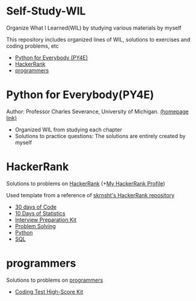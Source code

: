 # Self-Study-WIL
Organize What I Learned(WIL) by studying various materials by myself

This repository includes organized lines of WIL, solutions to exercises and coding problems, etc

* [Python for Everybody (PY4E)](#python-for-everybody(py4e))
* [HackerRank](#HackerRank)
* [programmers](#programmers)

# Python for Everybody(PY4E)

Author: Professor Charles Severance, University of Michigan. [(homepage link)](https://www.py4e.com/)

* Organized WIL from studying each chapter
* Solutions to practice questions: The solutions are entirely created by myself

# HackerRank

Solutions to problems on [HackerRank](https://www.hackerrank.com) (+[My HackerRank Profile](https://www.hackerrank.com/will_data))

Used template from a reference of [skrnsht's HackerRank repository](https://github.com/sknsht/HackerRank)

* [30 days of Code](HackerRank)
* [10 Days of Statistics](HackerRank)
* [Interview Preparation Kit](HackerRank)
* [Problem Solving](HackerRank)
* [Python](HackerRank)
* [SQL](HackerRank)

# programmers

Solutions to problems on [programmers](https://programmers.co.kr/learn/challenges)

* [Coding Test High-Score Kit](programmers)